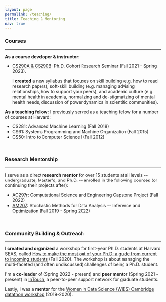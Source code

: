 ```yaml
---
layout: page
permalink: /teaching/
title: Teaching & Mentoring
nav: true
---
```



### Courses

<hr/>

**As a course developer & instructor:** 
* [CS290A & CS290B](https://yanivyacoby.github.io/harvard-cs290/): Ph.D. Cohort Research Seminar (Fall 2021 - Spring 2023).

  I **created** a new syllabus that focuses on skill building (e.g. how to read research papers), soft-skill building (e.g. managing advising relationships, how to support your peers), and academic culture (e.g. mental health in academia, normalizing and de-stigmatizing of mental health needs, discussion of power dynamics in scientific communities).

**As a teaching fellow:** I previously served as a teaching fellow for a number of courses at Harvard:
* CS281: Advanced Machine Learning (Fall 2018)
* CS61: Systems Programming and Machine Organization (Fall 2015)
* CS50: Intro to Computer Science I (Fall 2012)

<br/>

### Research Mentorship

<hr/>

I serve as a direct **research mentor** for over 15 students at all levels -- undergraduate, Master's, and Ph.D. -- enrolled in the following courses (or continuing their projects after):
* [AC297r](https://www.capstone.iacs.seas.harvard.edu/): Computational Science and Engineering Capstone Project (Fall 2022)
* [AM207](https://onefishy.github.io/am207/): Stochastic Methods for Data Analysis -- Inference and Optimization (Fall 2019 - Spring 2022)


<br/>

### Community Building & Outreach

<hr/>

I **created and organized** a workshop for first-year Ph.D. students at Harvard SEAS, called [How to make the most out of your Ph.D: a guide from current to incoming students](https://yanivyacoby.github.io/a-guide-to-your-phd/guide.html) (Fall 2020). The workshop is about managing the multi-faceted (and often undiscussed) challenges of being a Ph.D. student. 

I'm a **co-leader** of (Spring 2022 - present) and **peer mentor** (Spring 2021 - present) in [InTouch](https://intouch.seas.harvard.edu/), a peer-to-peer support network for graduate students.

Lastly, I was a **mentor** for the [Women in Data Science (WiDS) Cambridge datathon workshop](https://onefishy.github.io/wids_datathon/) (2019-2020). 

